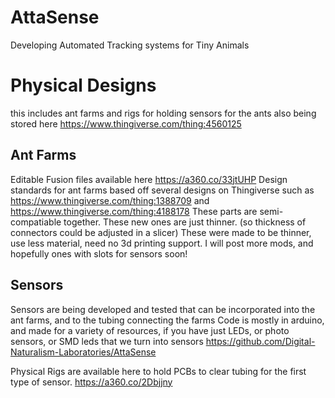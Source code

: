 # AttaSense
 Developing Automated Tracking systems for Tiny Animals
 
# Physical Designs
this includes ant farms and rigs for holding sensors for the ants
also being stored here https://www.thingiverse.com/thing:4560125
## Ant Farms

Editable Fusion files available here
https://a360.co/33jtUHP
Design standards for ant farms based off several designs on Thingiverse such as
https://www.thingiverse.com/thing:1388709
and https://www.thingiverse.com/thing:4188178
These parts are semi-compatiable together. These new ones are just thinner. (so thickness of connectors could be adjusted in a slicer)
These were made to be thinner, use less material, need no 3d printing support. I will post more mods, and hopefully ones with slots for sensors soon!

## Sensors 
Sensors are being developed and tested that can be incorporated into the ant farms, and to the tubing connecting the farms
Code is mostly in arduino, and made for a variety of resources, if you have just LEDs, or photo sensors, or SMD leds that we turn into sensors
https://github.com/Digital-Naturalism-Laboratories/AttaSense


Physical Rigs are available here to hold PCBs to clear tubing for the first type of sensor.
https://a360.co/2Dbjjny
